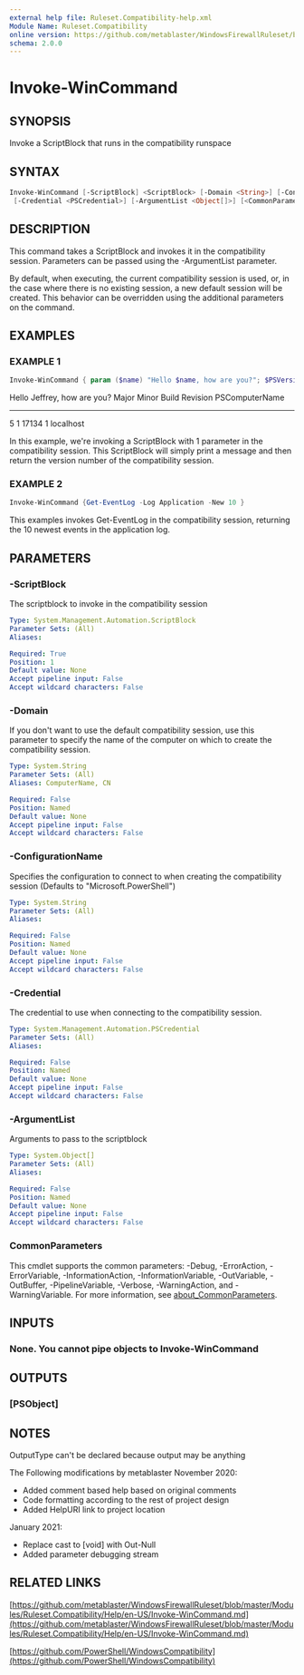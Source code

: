 ```yaml
---
external help file: Ruleset.Compatibility-help.xml
Module Name: Ruleset.Compatibility
online version: https://github.com/metablaster/WindowsFirewallRuleset/blob/master/Modules/Ruleset.Compatibility/Help/en-US/Invoke-WinCommand.md
schema: 2.0.0
---
```


# Invoke-WinCommand

## SYNOPSIS

Invoke a ScriptBlock that runs in the compatibility runspace

## SYNTAX

```powershell
Invoke-WinCommand [-ScriptBlock] <ScriptBlock> [-Domain <String>] [-ConfigurationName <String>]
 [-Credential <PSCredential>] [-ArgumentList <Object[]>] [<CommonParameters>]
```

## DESCRIPTION

This command takes a ScriptBlock and invokes it in the compatibility session.
Parameters can be passed using the -ArgumentList parameter.

By default, when executing, the current compatibility session is used,
or, in the case where there is no existing session, a new default session will be created.
This behavior can be overridden using the additional parameters on the command.

## EXAMPLES

### EXAMPLE 1

```powershell
Invoke-WinCommand { param ($name) "Hello $name, how are you?"; $PSVersionTable.PSVersion } Jeffrey
```

Hello Jeffrey, how are you?
Major  Minor  Build  Revision PSComputerName
-----  -----  -----  -------- --------------
5      1      17134  1        localhost

In this example, we're invoking a ScriptBlock with 1 parameter in the compatibility session.
This ScriptBlock will simply print a message and then return the version number of the compatibility session.

### EXAMPLE 2

```powershell
Invoke-WinCommand {Get-EventLog -Log Application -New 10 }
```

This examples invokes Get-EventLog in the compatibility session,
returning the 10 newest events in the application log.

## PARAMETERS

### -ScriptBlock

The scriptblock to invoke in the compatibility session

```yaml
Type: System.Management.Automation.ScriptBlock
Parameter Sets: (All)
Aliases:

Required: True
Position: 1
Default value: None
Accept pipeline input: False
Accept wildcard characters: False
```

### -Domain

If you don't want to use the default compatibility session, use this parameter to specify the name
of the computer on which to create the compatibility session.

```yaml
Type: System.String
Parameter Sets: (All)
Aliases: ComputerName, CN

Required: False
Position: Named
Default value: None
Accept pipeline input: False
Accept wildcard characters: False
```

### -ConfigurationName

Specifies the configuration to connect to when creating the compatibility session
(Defaults to "Microsoft.PowerShell")

```yaml
Type: System.String
Parameter Sets: (All)
Aliases:

Required: False
Position: Named
Default value: None
Accept pipeline input: False
Accept wildcard characters: False
```

### -Credential

The credential to use when connecting to the compatibility session.

```yaml
Type: System.Management.Automation.PSCredential
Parameter Sets: (All)
Aliases:

Required: False
Position: Named
Default value: None
Accept pipeline input: False
Accept wildcard characters: False
```

### -ArgumentList

Arguments to pass to the scriptblock

```yaml
Type: System.Object[]
Parameter Sets: (All)
Aliases:

Required: False
Position: Named
Default value: None
Accept pipeline input: False
Accept wildcard characters: False
```

### CommonParameters

This cmdlet supports the common parameters: -Debug, -ErrorAction, -ErrorVariable, -InformationAction, -InformationVariable, -OutVariable, -OutBuffer, -PipelineVariable, -Verbose, -WarningAction, and -WarningVariable. For more information, see [about_CommonParameters](http://go.microsoft.com/fwlink/?LinkID=113216).

## INPUTS

### None. You cannot pipe objects to Invoke-WinCommand

## OUTPUTS

### [PSObject]

## NOTES

OutputType can't be declared because output may be anything

The Following modifications by metablaster November 2020:

- Added comment based help based on original comments
- Code formatting according to the rest of project design
- Added HelpURI link to project location

January 2021:

- Replace cast to \[void\] with Out-Null
- Added parameter debugging stream

## RELATED LINKS

[https://github.com/metablaster/WindowsFirewallRuleset/blob/master/Modules/Ruleset.Compatibility/Help/en-US/Invoke-WinCommand.md](https://github.com/metablaster/WindowsFirewallRuleset/blob/master/Modules/Ruleset.Compatibility/Help/en-US/Invoke-WinCommand.md)

[https://github.com/PowerShell/WindowsCompatibility](https://github.com/PowerShell/WindowsCompatibility)
